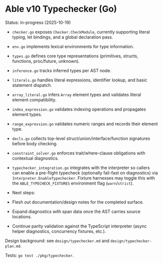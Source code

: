 # Able v10 Typechecker (Go)

Status: in-progress (2025-10-19)

- `checker.go` exposes `Checker.CheckModule`, currently supporting literal typing, let bindings, and a global declaration pass.
- `env.go` implements lexical environments for type information.
- `types.go` defines core type representations (primitives, structs, functions, proc/future, unknown).
- `inference.go` tracks inferred types per AST node.
- `literals.go` handles literal expressions, identifier lookup, and basic statement dispatch.
- `array_literal.go` infers `Array` element types and validates literal element compatibility.
- `index_expression.go` validates indexing operations and propagates element types.
- `range_expression.go` validates numeric ranges and records their element type.
- `decls.go` collects top-level struct/union/interface/function signatures before body checking.
- `constraint_solver.go` enforces trait/where-clause obligations with contextual diagnostics.
- `typechecker_integration.go` integrates with the interpreter so callers can enable a pre-flight typecheck (optionally fail-fast on diagnostics) via `Interpreter.EnableTypechecker`. Fixture harnesses may toggle this with the `ABLE_TYPECHECK_FIXTURES` environment flag (`warn`/`strict`).

- Next steps:
- Flesh out documentation/design notes for the completed surface.
- Expand diagnostics with span data once the AST carries source locations.
- Continue parity validation against the TypeScript interpreter (async helper diagnostics, concurrency fixtures, etc.).

Design background: see `design/typechecker.md` and `design/typechecker-plan.md`.

Tests: `go test ./pkg/typechecker`.
